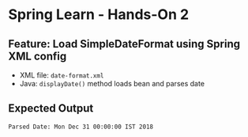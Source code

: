 # Spring Learn - Hands-On 2

## Feature: Load SimpleDateFormat using Spring XML config

- XML file: `date-format.xml`
- Java: `displayDate()` method loads bean and parses date

## Expected Output
```
Parsed Date: Mon Dec 31 00:00:00 IST 2018
```
